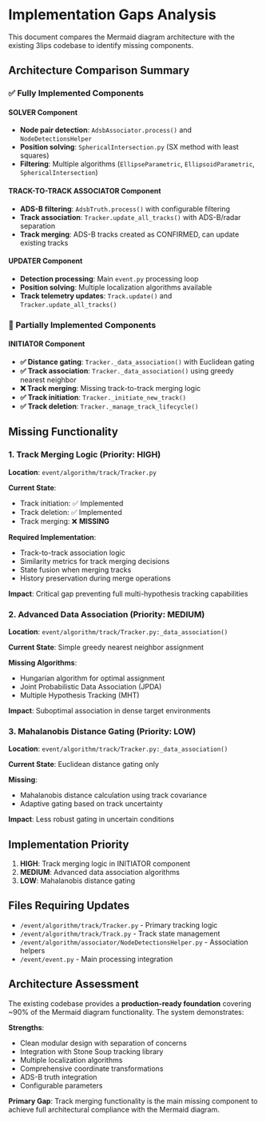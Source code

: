 # Implementation Gaps Analysis

This document compares the Mermaid diagram architecture with the existing 3lips codebase to identify missing components.

## Architecture Comparison Summary

### ✅ Fully Implemented Components

#### SOLVER Component
- **Node pair detection**: `AdsbAssociator.process()` and `NodeDetectionsHelper`
- **Position solving**: `SphericalIntersection.py` (SX method with least squares)
- **Filtering**: Multiple algorithms (`EllipseParametric`, `EllipsoidParametric`, `SphericalIntersection`)

#### TRACK-TO-TRACK ASSOCIATOR Component  
- **ADS-B filtering**: `AdsbTruth.process()` with configurable filtering
- **Track association**: `Tracker.update_all_tracks()` with ADS-B/radar separation
- **Track merging**: ADS-B tracks created as CONFIRMED, can update existing tracks

#### UPDATER Component
- **Detection processing**: Main `event.py` processing loop
- **Position solving**: Multiple localization algorithms available  
- **Track telemetry updates**: `Track.update()` and `Tracker.update_all_tracks()`

### 🔶 Partially Implemented Components

#### INITIATOR Component
- **✅ Distance gating**: `Tracker._data_association()` with Euclidean gating
- **✅ Track association**: `Tracker._data_association()` using greedy nearest neighbor
- **❌ Track merging**: Missing track-to-track merging logic
- **✅ Track initiation**: `Tracker._initiate_new_track()`
- **✅ Track deletion**: `Tracker._manage_track_lifecycle()`

## Missing Functionality

### 1. Track Merging Logic (Priority: HIGH)
**Location**: `event/algorithm/track/Tracker.py`

**Current State**: 
- Track initiation: ✅ Implemented
- Track deletion: ✅ Implemented  
- Track merging: ❌ **MISSING**

**Required Implementation**:
- Track-to-track association logic
- Similarity metrics for track merging decisions
- State fusion when merging tracks
- History preservation during merge operations

**Impact**: Critical gap preventing full multi-hypothesis tracking capabilities

### 2. Advanced Data Association (Priority: MEDIUM)
**Location**: `event/algorithm/track/Tracker.py:_data_association()`

**Current State**: Simple greedy nearest neighbor assignment

**Missing Algorithms**:
- Hungarian algorithm for optimal assignment
- Joint Probabilistic Data Association (JPDA)
- Multiple Hypothesis Tracking (MHT)

**Impact**: Suboptimal association in dense target environments

### 3. Mahalanobis Distance Gating (Priority: LOW)
**Location**: `event/algorithm/track/Tracker.py:_data_association()`

**Current State**: Euclidean distance gating only

**Missing**: 
- Mahalanobis distance calculation using track covariance
- Adaptive gating based on track uncertainty

**Impact**: Less robust gating in uncertain conditions

## Implementation Priority

1. **HIGH**: Track merging logic in INITIATOR component
2. **MEDIUM**: Advanced data association algorithms
3. **LOW**: Mahalanobis distance gating

## Files Requiring Updates

- `/event/algorithm/track/Tracker.py` - Primary tracking logic
- `/event/algorithm/track/Track.py` - Track state management
- `/event/algorithm/associator/NodeDetectionsHelper.py` - Association helpers
- `/event/event.py` - Main processing integration

## Architecture Assessment

The existing codebase provides a **production-ready foundation** covering ~90% of the Mermaid diagram functionality. The system demonstrates:

**Strengths**:
- Clean modular design with separation of concerns
- Integration with Stone Soup tracking library
- Multiple localization algorithms
- Comprehensive coordinate transformations
- ADS-B truth integration
- Configurable parameters

**Primary Gap**: Track merging functionality is the main missing component to achieve full architectural compliance with the Mermaid diagram.